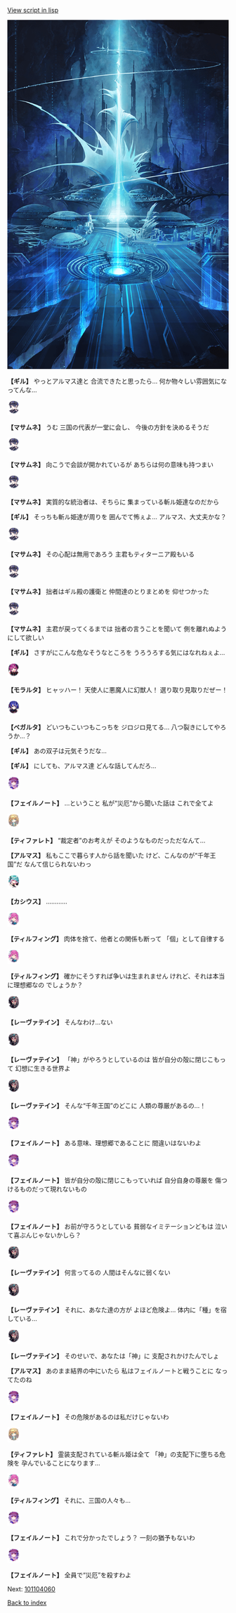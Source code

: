 [View script in lisp](../scripts/101104050.txt)

![profound.png](../images/backgrounds/profound.png)

**【ギル】**
やっとアルマス達と
合流できたと思ったら…
何か物々しい雰囲気になってんな…

<img src="../images/units/3100111.png" alt="3100111.png" height="34"/>

**【マサムネ】**
うむ
三国の代表が一堂に会し、
今後の方針を決めるそうだ

<img src="../images/units/3100111.png" alt="3100111.png" height="34"/>

**【マサムネ】**
向こうで会談が開かれているが
あちらは何の意味も持つまい

<img src="../images/units/3100111.png" alt="3100111.png" height="34"/>

**【マサムネ】**
実質的な統治者は、そちらに
集まっている斬ル姫達なのだから

**【ギル】**
そっちも斬ル姫達が周りを
囲んでて怖ぇよ…
アルマス、大丈夫かな？

<img src="../images/units/3100111.png" alt="3100111.png" height="34"/>

**【マサムネ】**
その心配は無用であろう
主君もティターニア殿もいる

<img src="../images/units/3100111.png" alt="3100111.png" height="34"/>

**【マサムネ】**
拙者はギル殿の護衛と
仲間達のとりまとめを
仰せつかった

<img src="../images/units/3100111.png" alt="3100111.png" height="34"/>

**【マサムネ】**
主君が戻ってくるまでは
拙者の言うことを聞いて
側を離れぬようにして欲しい

**【ギル】**
さすがにこんな危なそうなところを
うろうろする気にはなれねぇよ…

<img src="../images/units/3104011.png" alt="3104011.png" height="34"/>

**【モラルタ】**
ヒャッハー！
天使人に悪魔人に幻獣人！
選り取り見取りだぜー！

<img src="../images/units/3104111.png" alt="3104111.png" height="34"/>

**【ベガルタ】**
どいつもこいつもこっちを
ジロジロ見てる…
八つ裂きにしてやろうか…？

**【ギル】**
あの双子は元気そうだな…

**【ギル】**
にしても、アルマス達
どんな話してんだろ…

<img src="../images/units/3401911.png" alt="3401911.png" height="34"/>

**【フェイルノート】**
…ということ
私が“災厄”から聞いた話は
これで全てよ

<img src="../images/units/3503211.png" alt="3503211.png" height="34"/>

**【ティファレト】**
“裁定者”のお考えが
そのようなものだっただなんて…

**【アルマス】**
私もここで暮らす人から話を聞いた
けど、こんなのが“千年王国”だ
なんて信じられないわっ

<img src="../images/units/3303111.png" alt="3303111.png" height="34"/>

**【カシウス】**
…………

<img src="../images/units/3101411.png" alt="3101411.png" height="34"/>

**【ティルフィング】**
肉体を捨て、他者との関係も断って
「個」として自律する

<img src="../images/units/3101411.png" alt="3101411.png" height="34"/>

**【ティルフィング】**
確かにそうすれば争いは生まれません
けれど、それは本当に理想郷なの
でしょうか？

<img src="../images/units/3100211.png" alt="3100211.png" height="34"/>

**【レーヴァテイン】**
そんなわけ…ない

<img src="../images/units/3100211.png" alt="3100211.png" height="34"/>

**【レーヴァテイン】**
「神」がやろうとしているのは
皆が自分の殻に閉じこもって
幻想に生きる世界よ

<img src="../images/units/3100211.png" alt="3100211.png" height="34"/>

**【レーヴァテイン】**
そんな“千年王国”のどこに
人類の尊厳があるの…！

<img src="../images/units/3401911.png" alt="3401911.png" height="34"/>

**【フェイルノート】**
ある意味、理想郷であることに
間違いはないわよ

<img src="../images/units/3401911.png" alt="3401911.png" height="34"/>

**【フェイルノート】**
皆が自分の殻に閉じこもっていれば
自分自身の尊厳を
傷つけるものだって現れないもの

<img src="../images/units/3401911.png" alt="3401911.png" height="34"/>

**【フェイルノート】**
お前が守ろうとしている
貧弱なイミテーションどもは
泣いて喜ぶんじゃないかしら？

<img src="../images/units/3100211.png" alt="3100211.png" height="34"/>

**【レーヴァテイン】**
何言ってるの
人間はそんなに弱くない

<img src="../images/units/3100211.png" alt="3100211.png" height="34"/>

**【レーヴァテイン】**
それに、あなた達の方が
よほど危険よ…
体内に「種」を宿している…

<img src="../images/units/3100211.png" alt="3100211.png" height="34"/>

**【レーヴァテイン】**
そのせいで、あなたは「神」に
支配されかけたんでしょ

**【アルマス】**
あのまま結界の中にいたら
私はフェイルノートと戦うことに
なってたのね

<img src="../images/units/3401911.png" alt="3401911.png" height="34"/>

**【フェイルノート】**
その危険があるのは私だけじゃないわ

<img src="../images/units/3503211.png" alt="3503211.png" height="34"/>

**【ティファレト】**
霊装支配されている斬ル姫は全て
「神」の支配下に堕ちる危険を
孕んでいることになります…

<img src="../images/units/3101411.png" alt="3101411.png" height="34"/>

**【ティルフィング】**
それに、三国の人々も…

<img src="../images/units/3401911.png" alt="3401911.png" height="34"/>

**【フェイルノート】**
これで分かったでしょう？
一刻の猶予もないわ

<img src="../images/units/3401911.png" alt="3401911.png" height="34"/>

**【フェイルノート】**
全員で“災厄”を殺すわよ

Next: [101104060](101104060.md)

[Back to index](index.md)
